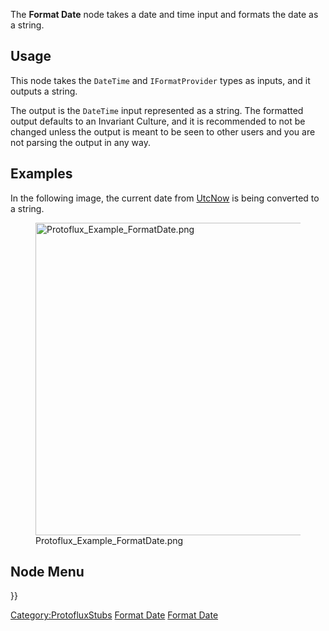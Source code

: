<languages></languages>

The **Format Date** node takes a date and time input and formats the
date as a string.

## Usage

This node takes the `DateTime` and `IFormatProvider` types as inputs,
and it outputs a string.

The output is the `DateTime` input represented as a string. The
formatted output defaults to an Invariant Culture, and it is recommended
to not be changed unless the output is meant to be seen to other users
and you are not parsing the output in any way.

## Examples

In the following image, the current date from
[UtcNow](UtcNow_(Protoflux_node) "wikilink") is being converted to a
string.

<figure>
<img src="Protoflux_Example_FormatDate.png" title="Protoflux_Example_FormatDate.png" width="500" alt="Protoflux_Example_FormatDate.png" /><figcaption aria-hidden="true">Protoflux_Example_FormatDate.png</figcaption>
</figure>

## Node Menu

}}

[Category:ProtofluxStubs](Category:ProtofluxStubs "wikilink") [Format
Date](Category:Protoflux{{#translation:}} "wikilink") [Format
Date](Category:Protoflux:String:Quick_Format{{#translation:}} "wikilink")